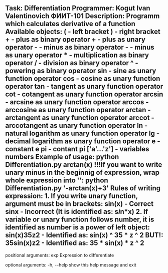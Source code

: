 Task: 
	Differentiation
Programmer: 
	Kogut Ivan Valentinovich ФИИТ-101 
Description:
	Programm which calculates derivative of a function
Available objects:
	( - left bracket
       	 ) - right bracket
        	+ - plus as binary operator
	+ - plus as unary operator
        	- - minus as binary operator
        	- - minus as unary operator
        	* - multiplication as binary operator
        	/ - division as binary operator
        	^ - powering as binary operator
        	sin - sine as unary function operator
        	cos - cosine as unary function operator
        	tan - tangent as unary function operator
        	cot - cotangent as unary function operator
        	arcsin - arcsine as unary function operator
        	arccos - arccosine as unary function operator
        	arctan - arctangent as unary function operator
        	arccot - arccotangent as unary function operator
        	ln - natural logarithm as unary function operator
        	lg - decimal logarithm as unary function operator
	e - constant e
	pi - contant pi
	['a'...'z'] - variables
	numbers
Example of usage:
	python Differentiation.py arctan(x)
!!!If you want to write unary minus in the beginnig of expression, wrap whole expression into '':
	python Differentiation.py '-arctan(x)+3'
Rules of writing expression:
	1. If you write unary function, argument must be in brackets:
		sin(x) - Correct
		sinx - Incorrect (It is identified as: s*i*n*x)
	2. If variable or unary function follows number, it is identified as number is a power of left object:
		sin(x)35z2 - Identified as: sin(x) ^ 35 * z ^ 2
	BUT!:	35sin(x)z2 - Identified as: 35 * sin(x) * z ^ 2 
--------------------------------------------------------------
positional arguments:
  exp         Expression to differentiate

optional arguments:
  -h, --help  show this help message and exit


